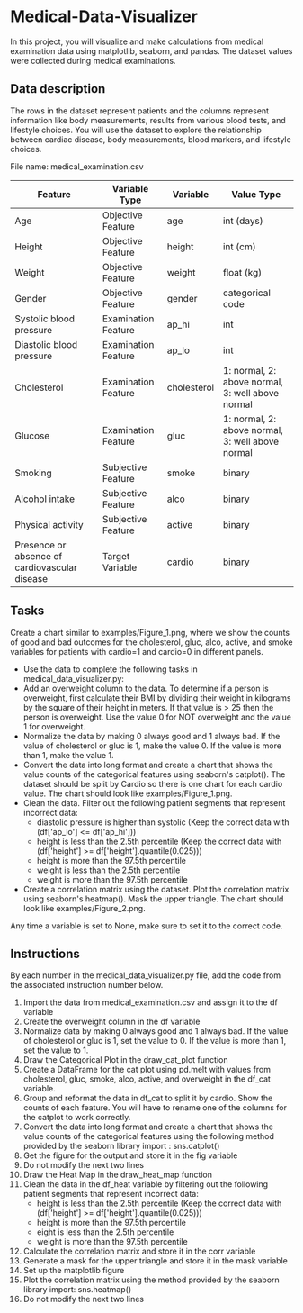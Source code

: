 # Medical-Data-Visualizer

In this project, you will visualize and make calculations from medical examination data using matplotlib, seaborn, and pandas. The dataset values were collected during medical examinations.

## Data description

The rows in the dataset represent patients and the columns represent information like body measurements, results from various blood tests, and lifestyle choices. You will use the dataset to explore the relationship between cardiac disease, body measurements, blood markers, and lifestyle choices.

File name: medical_examination.csv


| Feature	| Variable Type |	Variable | Value Type |
| --- | --- | --- | --- |
| Age |	Objective Feature	| age |	int (days) |
| Height |	Objective Feature |	height |	int (cm) |
| Weight | Objective Feature	| weight |	float (kg) |
| Gender |	Objective Feature	| gender |	categorical code
| Systolic blood pressure |	Examination Feature	| ap_hi	| int |
| Diastolic blood pressure	| Examination Feature |	ap_lo	| int
| Cholesterol	| Examination Feature	| cholesterol	| 1: normal, 2: above normal, 3: well above normal |
| Glucose	| Examination Feature	| gluc	| 1: normal, 2: above normal, 3: well above normal |
| Smoking	| Subjective Feature	| smoke |	binary |
| Alcohol intake	| Subjective Feature	| alco	| binary |
| Physical activity	| Subjective Feature	| active	|  binary |
| Presence or absence of cardiovascular disease	| Target Variable	| cardio	| binary |

## Tasks
Create a chart similar to examples/Figure_1.png, where we show the counts of good and bad outcomes for the cholesterol, gluc, alco, active, and smoke variables for patients with cardio=1 and cardio=0 in different panels.

- Use the data to complete the following tasks in medical_data_visualizer.py:
- Add an overweight column to the data. To determine if a person is overweight, first calculate their BMI by dividing their weight in kilograms by the square of their height in meters. If that value is > 25 then the person is overweight. Use the value 0 for NOT overweight and the value 1 for overweight.
- Normalize the data by making 0 always good and 1 always bad. If the value of cholesterol or gluc is 1, make the value 0. If the value is more than 1, make the value 1.
- Convert the data into long format and create a chart that shows the value counts of the categorical features using seaborn's catplot(). The dataset should be split by Cardio so there is one chart for each cardio value. The chart should look like examples/Figure_1.png.
- Clean the data. Filter out the following patient segments that represent incorrect data:
   - diastolic pressure is higher than systolic (Keep the correct data with (df['ap_lo'] <= df['ap_hi']))
   - height is less than the 2.5th percentile (Keep the correct data with (df['height'] >= df['height'].quantile(0.025)))
   - height is more than the 97.5th percentile
   - weight is less than the 2.5th percentile
   - weight is more than the 97.5th percentile
- Create a correlation matrix using the dataset. Plot the correlation matrix using seaborn's heatmap(). Mask the upper triangle. The chart should look like examples/Figure_2.png.

Any time a variable is set to None, make sure to set it to the correct code.

## Instructions
By each number in the medical_data_visualizer.py file, add the code from the associated instruction number below.

1. Import the data from medical_examination.csv and assign it to the df variable
2. Create the overweight column in the df variable
3. Normalize data by making 0 always good and 1 always bad. If the value of cholesterol or gluc is 1, set the value to 0. If the value is more than 1, set the value to 1.
4. Draw the Categorical Plot in the draw_cat_plot function
5. Create a DataFrame for the cat plot using pd.melt with values from cholesterol, gluc, smoke, alco, active, and overweight in the df_cat variable.
6. Group and reformat the data in df_cat to split it by cardio. Show the counts of each feature. You will have to rename one of the columns for the catplot to work correctly.
7. Convert the data into long format and create a chart that shows the value counts of the categorical features using the following method provided by the seaborn library import : sns.catplot()
8. Get the figure for the output and store it in the fig variable
9. Do not modify the next two lines
10. Draw the Heat Map in the draw_heat_map function
11. Clean the data in the df_heat variable by filtering out the following patient segments that represent incorrect data:
    - height is less than the 2.5th percentile (Keep the correct data with (df['height'] >= df['height'].quantile(0.025)))
    - height is more than the 97.5th percentile
    - eight is less than the 2.5th percentile
    - weight is more than the 97.5th percentile
12. Calculate the correlation matrix and store it in the corr variable
13. Generate a mask for the upper triangle and store it in the mask variable
14. Set up the matplotlib figure
15. Plot the correlation matrix using the method provided by the seaborn library import: sns.heatmap()
16. Do not modify the next two lines
